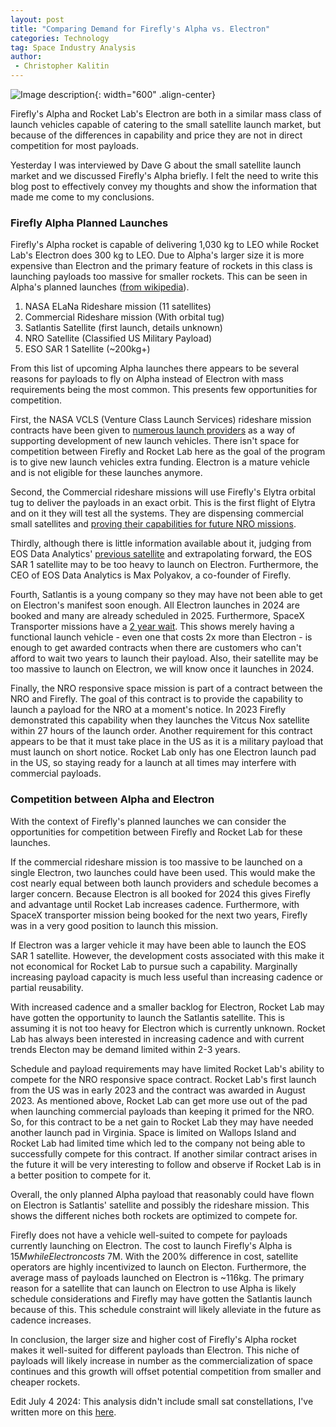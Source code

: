 ```yaml
---
layout: post
title: "Comparing Demand for Firefly's Alpha vs. Electron"
categories: Technology
tag: Space Industry Analysis
author:
 - Christopher Kalitin
---
```

<head>
    <meta property="og:image" content="{{site.url}}/assets/images/firefly-vs-rocketlab/alpha-launch-1.jpg">
</head>

![Image description]({{site.url}}/assets/images/firefly-vs-rocketlab/alpha-launch-1.jpg){: width="600" .align-center}

Firefly's Alpha and Rocket Lab's Electron are both in a similar mass class of launch vehicles capable of catering to the small satellite launch market, but because of the differences in capability and price they are not in direct competition for most payloads.

Yesterday I was interviewed by Dave G about the small satellite launch market and we discussed Firefly's Alpha briefly. I felt the need to write this blog post to effectively convey my thoughts and show the information that made me come to my conclusions.

### <b>Firefly Alpha Planned Launches</b>

Firefly's Alpha rocket is capable of delivering 1,030 kg to LEO while Rocket Lab's Electron does 300 kg to LEO. Due to Alpha's larger size it is more expensive than Electron and the primary feature of rockets in this class is launching payloads too massive for smaller rockets. This can be seen in Alpha's planned launches (<a href="https://en.wikipedia.org/wiki/Firefly_Alpha#Launch_history">from wikipedia</a>).

1. NASA ELaNa Rideshare mission (11 satellites)
2. Commercial Rideshare mission (With orbital tug)
3. Satlantis Satellite (first launch, details unknown)
4. NRO Satellite (Classified US Military Payload)
5. ESO SAR 1 Satellite (~200kg+)

From this list of upcoming Alpha launches there appears to be several reasons for payloads to fly on Alpha instead of Electron with mass requirements being the most common. This presents few opportunities for competition.

First, the NASA VCLS (Venture Class Launch Services) rideshare mission contracts have been given to <a href="https://spacenews.com/three-companies-win-nasa-small-launch-contracts/">numerous launch providers</a> as a way of supporting development of new launch vehicles. There isn't space for competition between Firefly and Rocket Lab here as the goal of the program is to give new launch vehicles extra funding. Electron is a mature vehicle and is not eligible for these launches anymore.

Second, the Commercial rideshare missions will use Firefly's Elytra orbital tug to deliver the payloads in an exact orbit. This is the first flight of Elytra and on it they will test all the systems. They are dispensing commercial small satellites and <a href="https://techcrunch.com/2023/08/08/firefly-debuts-elytra-orbital-transfer-vehicles/?guccounter=1">proving their capabilities for future NRO missions</a>. 

Thirdly, although there is little information available about it, judging from EOS Data Analytics' <a href="https://en.wikipedia.org/wiki/EOS_SAT-1">previous satellite</a> and extrapolating forward, the EOS SAR 1 satellite may to be too heavy to launch on Electron. Furthermore, the CEO of EOS Data Analytics is Max Polyakov, a co-founder of Firefly.

Fourth, Satlantis is a young company so they may have not been able to get on Electron's manifest soon enough. All Electron launches in 2024 are booked and many are already scheduled in 2025. Furthermore, SpaceX Transporter missions have a <a href="https://x.com/SpaceEquities/status/1757826079337615727?s=20">2 year wait</a>. This shows merely having a functional launch vehicle - even one that costs 2x more than Electron - is enough to get awarded contracts when there are customers who can't afford to wait two years to launch their payload. Also, their satellite may be too massive to launch on Electron, we will know once it launches in 2024.

Finally, the NRO responsive space mission is part of a contract between the NRO and Firefly. The goal of this contract is to provide the capability to launch a payload for the NRO at a moment's notice. In 2023 Firefly demonstrated this capability when they launches the Vitcus Nox satellite within 27 hours of the launch order. Another requirement for this contract appears to be that it must take place in the US as it is a military payload that must launch on short notice. Rocket Lab only has one Electron launch pad in the US, so staying ready for a launch at all times may interfere with commercial payloads.

### <b>Competition between Alpha and Electron</b>

With the context of Firefly's planned launches we can consider the opportunities for competition between Firefly and Rocket Lab for these launches. 

If the commercial rideshare mission is too massive to be launched on a single Electron, two launches could have been used. This would make the cost nearly equal between both launch providers and schedule becomes a larger concern. Because Electron is all booked for 2024 this gives Firefly and advantage until Rocket Lab increases cadence. Furthermore, with SpaceX transporter mission being booked for the next two years, Firefly was in a very good position to launch this mission.

If Electron was a larger vehicle it may have been able to launch the EOS SAR 1 satellite. However, the development costs associated with this make it not economical for Rocket Lab to pursue such a capability. Marginally increasing payload capacity is much less useful than increasing cadence or partial reusability.

With increased cadence and a smaller backlog for Electron, Rocket Lab may have gotten the opportunity to launch the Satlantis satellite. This is assuming it is not too heavy for Electron which is currently unknown. Rocket Lab has always been interested in increasing cadence and with current trends Electon may be demand limited within 2-3 years.

Schedule and payload requirements may have limited Rocket Lab's ability to compete for the NRO responsive space contract. Rocket Lab's first launch from the US was in early 2023 and the contract was awarded in August 2023. As mentioned above, Rocket Lab can get more use out of the pad when launching commercial payloads than keeping it primed for the NRO. So, for this contract to be a net gain to Rocket Lab they may have needed another launch pad in Virginia. Space is limited on Wallops Island and Rocket Lab had limited time which led to the company not being able to successfully compete for this contract. If another similar contract arises in the future it will be very interesting to follow and observe if Rocket Lab is in a better position to compete for it.

Overall, the only planned Alpha payload that reasonably could have flown on Electron is Satlantis' satellite and possibly the rideshare mission. This shows the different niches both rockets are optimized to compete for.

Firefly does not have a vehicle well-suited to compete for payloads currently launching on Electron. The cost to launch Firefly's Alpha is $15M while Electron costs ~$7M. With the 200% difference in cost, satellite operators are highly incentivized to launch on Electon. Furthermore, the average mass of payloads launched on Electron is ~116kg. The primary reason for a satellite that can launch on Electron to use Alpha is likely schedule considerations and Firefly may have gotten the Satlantis launch because of this. This schedule constraint will likely alleviate in the future as cadence increases.

In conclusion, the larger size and higher cost of Firefly's Alpha rocket makes it well-suited for different payloads than Electron. This niche of payloads will likely increase in number as the commercialization of space continues and this growth will offset potential competition from smaller and cheaper rockets.

Edit July 4 2024: This analysis didn't include small sat constellations, I've written more on this <a href="https://ckalitin.github.io/space/2024/07/04/small-sat-constellations.html">here</a>.